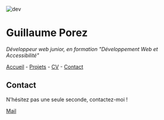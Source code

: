 ![dev](https://www.michaelpage.fr/sites/michaelpage.fr/files/styles/advice_node_tablet/public/legacy/shutterstock_613463825_970x480.jpg.webp?itok=an7Ec-IU)

# Guillaume Porez

*Développeur web junior, en formation "Développement Web et Accessibilité"*

[Accueil]() - [Projets]() - [CV]() - [Contact]()

## Contact

N'hésitez pas une seule seconde, contactez-moi !

[Mail](guillaume.porez@oclock.school)
